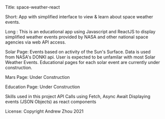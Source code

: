 Title: space-weather-react

Short: App with simplified interface to view & learn about space weather events.

Long : 
 This is an educational app using Javascript and ReactJS to display simplified weather events provided by NASA and other national space agencies via web API access.

 Solar Page:
  Events based on activity of the Sun's Surface. Data is used from NASA's DONKI api. User is expected to be unfamilar with most Solar Weather Events. Educational pages for each solar event are currently under construction.

 Mars Page:
  Under Construction

 Education Page:
  Under Construction

Skills used in this project
 API Calls using Fetch, Async Await
 Displaying events (JSON Objects) as react components

License:
 Copyright Andrew Zhou 2021